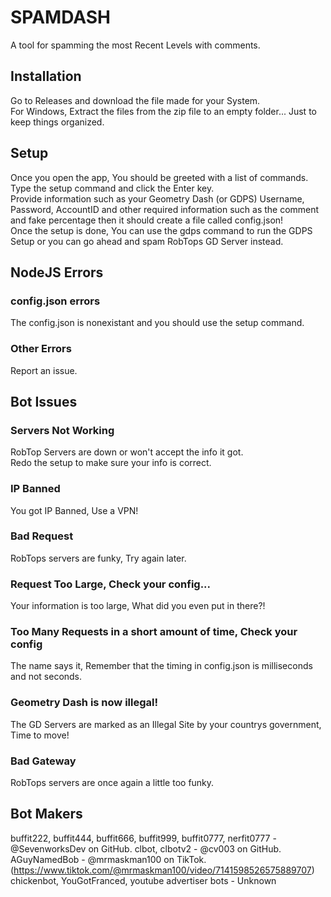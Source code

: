 # SPAMDASH
A tool for spamming the most Recent Levels with comments.  
  
## Installation
Go to Releases and download the file made for your System.  
For Windows, Extract the files from the zip file to an empty folder... Just to keep things organized.  
  
## Setup
Once you open the app, You should be greeted with a list of commands.  
Type the setup command and click the Enter key.  
Provide information such as your Geometry Dash (or GDPS) Username, Password, AccountID and other required information such as the comment and fake percentage then it should create a file called config.json!  
Once the setup is done, You can use the gdps command to run the GDPS Setup or you can go ahead and spam RobTops GD Server instead.  

## NodeJS Errors
### config.json errors
The config.json is nonexistant and you should use the setup command.  
### Other Errors
Report an issue.  
  
## Bot Issues
### Servers Not Working
RobTop Servers are down or won't accept the info it got.  
Redo the setup to make sure your info is correct.  
### IP Banned
You got IP Banned, Use a VPN!  
### Bad Request
RobTops servers are funky, Try again later.  
### Request Too Large, Check your config...
Your information is too large, What did you even put in there?!  
### Too Many Requests in a short amount of time, Check your config
The name says it, Remember that the timing in config.json is milliseconds and not seconds.  
### Geometry Dash is now illegal!
The GD Servers are marked as an Illegal Site by your countrys government, Time to move!  
### Bad Gateway
RobTops servers are once again a little too funky.  

## Bot Makers
buffit222, buffit444, buffit666, buffit999, buffit0777, nerfit0777 - @SevenworksDev on GitHub. 
clbot, clbotv2 - @cv003 on GitHub.  
AGuyNamedBob - @mrmaskman100 on TikTok. (https://www.tiktok.com/@mrmaskman100/video/7141598526575889707)  
chickenbot, YouGotFranced, youtube advertiser bots - Unknown
